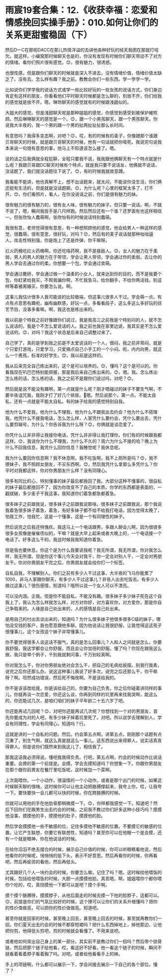 # 雨宸19套合集：12.《收获幸福：恋爱和情感挽回实操手册》：010.如何让你们的关系更甜蜜稳固（下）

然后D一C在那呃DACC在那儿热情洋溢的去讲他各种好玩的经天我困在那就打哈欠。就这样，小编窝那时候聊天也是的，你没有发现有时候你们聊天带动不了对方的情绪。看你们照片很有感觉。😊，很有魅力，很诱惑。

也很性感，但是跟你们聊天的时候就是深入不进去，没有情绪价值，情绪价值太缺乏了。没有去。怎么样有趣？我之前。教教会你们一些东西。学一学学一学。

比如说你们学学我的说话方式或学一些比较好玩的一些女孩的说话方式，你们身边肯定有这样的朋友，你看看他们平时聊天时候都是怎么聊的，别放不开，你们给我的感觉就是放不开。嗯，琳玲聊天的感觉就有的时候跟浅甜似的。

大姐大的感觉。但是浅甜聊天呢是那种姐姐的感觉，你感觉到感受到被保护被照顾。然后琳琳聊天的感觉是一个。😊，跟一个小男孩聊天，跟一个男孩聊天。你说我大半夜的，我一个男的跟一个男的扯两扯扯扯那么长时间。

有意思吗？我得多变态啊，对吧？😊，哎，有的时候有的麦子，你像跟那个谁跟贝哥聊天的时候，就是跟贝哥聊天的时候，他有一句话就把你噎死。我说完句说我本来说一句很有意思的事，他马上不知道该怎么接了。嗯。

说的话之后我俩就全程尬聊，全程只要我不说，我我跟他俩聊天有一个特点就是什么呢？我跟贝哥跟DC聊天时候有个特点，就是我只要不说话友，他俩就不说话，没话题了，我们就没话题往下说了。😊，有的时候我就故意蹲。

我看能不能讲，他也真解不上，想不出话题来，就太闷，不能说你没生活，你们俩还挺有生活的，但是就是没话题聊。😊，为什么呢？心里的框架太多了，打不开。😊，你们看照片，看人，在你没说话之前，你们是很有魅力的妹。

很有魅力的很有魅力的，很有女人味，很有魅力的妹子。但只要一说话。啊，不就不说了，嗯，瞬间我拔手是八尺样跑。然后然后还有一个谁？还罗面有也这样相信一。但张欣怡人蠢萌啊，张欣怡有的时候说话特别蠢萌。

我很有意，老师觉得很有意思，有一种想照顾他的感觉，他会给男人一种这样的感觉，很蠢萌，很有意思，很好玩，对吗？😊，然后有的麦子说话就那种咄咄逼人，攻击性特别强，你是炮上了还是炸弹，你干嘛呀。

扛火药桶吃扛火药桶啊，你还吃啥药啊，我不是接敌人。😊，女人的魅力在于柔弱，男人的男人的魅力在于带领，学会让男人带领，学会通过你的柔弱，去让你的男人学会去通过你的柔。你想要一个包，学会通过卖萌。

学会通过撒娇，学会通过做一个温柔的小女人，就来达到你的目的，而不是我要个包，你赶紧给我买，不帮我骗你啊，不忙我急马，给你翻手，不给你两话钱，别这样等着被离婚买，你要怎么说。啊。

这事儿我估计很多人我可能说的比较极端，但这事儿很多人干过。学会萌一点。有点有点意思有趣呃，幽有幽默感，好玩一点，多看看段子，这么多这么多好玩的综艺节目，没事多看嘛。啊，我这也是练出来的。

我以前是个特我之前好像跟你们说过，我是我高三之前我是个特别闷的人，就不怎么说话的。我是个不怎么爱说话的人。我之前也我在家里边说，我其实是不怎么爱说话的。😊，对吗？我这个状态是后来自己调整过来了。

自己学了，真的是学到我之前是不太爱说话的一个人，很闷，我之前非常闷，就是个只爱打游戏，只爱学习，只爱搞点自己小手工的一个小闷。呃，内内向男，就这么一个男孩，标准的好学生。😊，我以前是这样的。

我从后来完全自己练出来的，这个是可以培养的。😊，懂吗？这个是可以的。你看我现在叭巴巴特别能把握，那是我后来自己练出来的。😊，嗯。我。怎么练出怎么练的话，怎么练的话，我之之前不是跟你们说过吗，对吧？😊。

然后就是说不能没有趣啊，第一点就是什么呢？刚才嗯碰过的妹子不要生气啊，不要半夜诅咒我，我刚才打了好几个排尿。🤧嗯。然后说那个。第一点。不能太自私，还有一点就是不能太自私。有的妹子给我的感觉特别自我。

他为什么不爱我，他为什么不理我，他为什么不跟我出去约会？他为什么不搭理我，他凭什么不接我电话，怎么怎么样，人家凭什么要约会，凭什么要出去，凭什么要剪辑号，为什么？你告诉我为什么呀？😊，你俩就是谈恋爱了。

你凭什么让非非得让我接你电话，凭什么非非得让我打理你。你们有的时候跟我都这样。😊，我说你为什么不理我，为什么不久的？周六为什么不接的哈？晚上为什么不回我信息，我凭什么回你信息？我睡觉呢？我休息呢。

我为什么要回你信息啊？我不休息啊，我不吃饭啊，我不上厕所是吗？😊，我不撩妹子，我不照顾女朋友，不买东西啊。😊，然后我凭什么拿那么多凭什么？你平时对我都这样，你对你男朋友什么样？没有同理心。

很多有同比的心，特别懂事的妹子最后都挽回了我。大部分这种不懂事的，很自私的妹子最后都挽回不了，因为你改变不了自己的本质。你学的东西都是表面的，一戳就破，多少麦子干我这事，我知道你们着急都急都着急。

很多妹子之前跟我说，很多妹子之前跟我说那啥。很多妹子之前跟我说，那个我说我着急很多妹子着急，着急，有好多妹子都不给不给我打电话，因为觉得太晚了，怕我工作，怕我忙，这是一个懂事，这是一个有同理性的妹子。

然后说完之后我还特愧疚。我这马上一个电话跟男，多跟人聊会儿啊，因为很很多很多女孩像是催催债似的，干嘛？就是大早上起来或者大晚上的，一个电话接一个电话了。好多这么干的。我这时候我我知道你着急。

但是我也要休息。你这个是为什么我要说我呢？我无所谓，我无所谓，你对我怎么样，我无所谓。但是你这个事儿今天会对我干，你一定会对别人干，一定会对男朋友干。你对你男朋友干完之后，你男朋友就会给你打一个标签。

自私自我，不理解别人。你们之前有多少人干过这事，大半夜的飞马你能累了1000，非马人家跟你聊天，有多少人干过这事儿？非告人出去吃饭去。有多少人做过这事儿？很伤感情，知道吗？哦所以说一个女人可以不漂亮。

可以没内涵。企我。但是你不能自私，不能没有趣。很多妹子多少妹子死在这个自我上了，我认为怎么样就怎么样，对方对你好，对方喜欢你，对方爱你，那是你自己争取来的。人缘是自己处出来的，人的感情是自己处出来。

是用自己的付出去谈出来的，知道吗？为什么很多妹子他很多很多C级的妹子，哪怕没交钱的客户，我也愿意跟他多聊。因为他说话让我很舒服，让我觉得这这孩子很懂事儿，这个女孩这个妹子非常懂事儿。

你不要觉得很多人说这话不服气，真的是怎么回事儿？人和人之间就是怎么，你要我舒服，我这学都会让你舒服，而且会让你加倍的舒服。懂了吗？你现在跟我这么做，我只是举个例子，千别我就剩问事，千万别较真啊。

你对我怎么干，你对你男朋友绝对会怎么干，把自己的毛病给扳摆。别我行我素，说完之后你还那么办。说这这种事儿我说了好多次，说完之后还那么干，你干嘛呀？啊。坦然成功错误，然后死不悔改啊。不是该给我的。

你不是该该改给我，你是该给自己的，你要为自己负责。你之后你碰着讲同样的事儿，你就再谈一次恋爱，你还这么谈，你再到同样的坑里再来找我哭啊，能这么的，你还能试几次，是咱们咱们的妹子平年龄二十五六岁了吧。

你还能再试几回呢？😊，对吧你还能再试几次呢？你想找到一个对的男朋友，首先你要成为对的人吧，有多少妹子掉着坑里死了。对吧。所以说学去理解别人，学会有同理性，学会有同理心。知道吗？行。

这就是讲的一个自私的问题。然后。约会第五点啊。讲第五点，刚刚那个话题有点沉重了，别生气啊，就这么真是就这么一事儿。这东西说出来得罪人，说实话真真得罪人。但是说你们既然来到我这儿了，相信我了。

那我这话我必须得说。懂吧我我得负责。行吧，第五点啊，约会的时候动作比说话重要。会撩的第一个前提是。会摸。学会去摸知道吗？你想象一下。你跟你男朋友在那个跟你前男友在餐厅里吃饭呢，这时候加一个菜啊。

上次我喂你。一个小动作，很温情的一个小动作。或者是那个出门的时候，如果这时候聊天聊的很嗨，这时候你可以让他主动把胳膊撑起来，我夸上你，哎，让我夸一下。要快要快一会儿都可以快的时候，你在跨胳膊的时候。

你就可以用他的手在他肋骨那稍微摸一下。😊，你样都我感觉一下。知道吧？然后下回你们在跟男生出去约会的时候，之前我不教过你们好多这种小技巧吗？摸摸他没事，摸摸他的手，摸摸他的肚子，摸摸他的脸。

然后学会摸摸他一些不敏感的位，记住多摸他不敏感的位置。不要摸它的敏感的位置。让它产生联想，你要它有联想性，知道吗？甚至你可以在他眼一个是会摸，还有一个就是眼神，你在他说话的时候。

在给你滔滔不绝去摆合的时候，展示自己价值的时候，你可以听眼睛看他说，然后他看你的时候呢，悄悄悄的低下头，表示不好意思。然后再看你的时候，你再看吧，然后再偷资的看他，然后再低头。

尤其跟好几个人一块约会的时候，你要怎么做。记住了吗？嗯。这时候给他喂饭的时候，包括给他喂饭的时候，大胆一点摸摸他脸。真乖嗯。啊，姐姐喂你个都你喂你个吃的，哎，真拐摸他一下都可以是吧？摸个手啊。

摸个摸个胳膊呀，摸摸脖子，从他后面走的时候去摸一下他的脸脖子，这都可以。😊，前提是你们的气氛比较好的时候，这个撩可以让你们的关系升根懂吗？把你的性价值做高，可以把你的性价值做高。知道吧。

甚至你就是回家的时候，甚至晚上回去，甚至晚上回去的时候，甚至就再教你们一招。你们夏天出去约会的时候不都穿短裙吗？把什么东西掉地上，掉他那边，让他把你剪，他得低头剪吧，剪的时候就会看懂了。不用来说吧。

或者他如何突出自己身上的某一部分，其实前不是教过你们一招吗？然后带个锁骨链，然后把那个链子给他看，哎，看这好不好看。他一看这个链子的时候，瞬间不就看着看着脖子看着胸了吗。对吧。或者给他看看手上的袜。

手上的项链啊，什么都可以展示一下，学会间接去展示一下自己的各个部位。懂了？